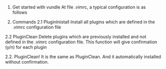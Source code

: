 1. Get started with vundle 
At file .vimrc, a typical configuration is as follows 


2. Commands 
2.1 PluginInistall
Install all plugins which are defined in the .vimrc configuration file


2.2 PluginClean
Delete plugins which are previously installed and not defined in the .vimrc configuration file. 
This function will give confirmation (y/n) for each plugin

2.2. PluginClean! 
It is the same as PluginClean. And it automatically installed without confirmation.







